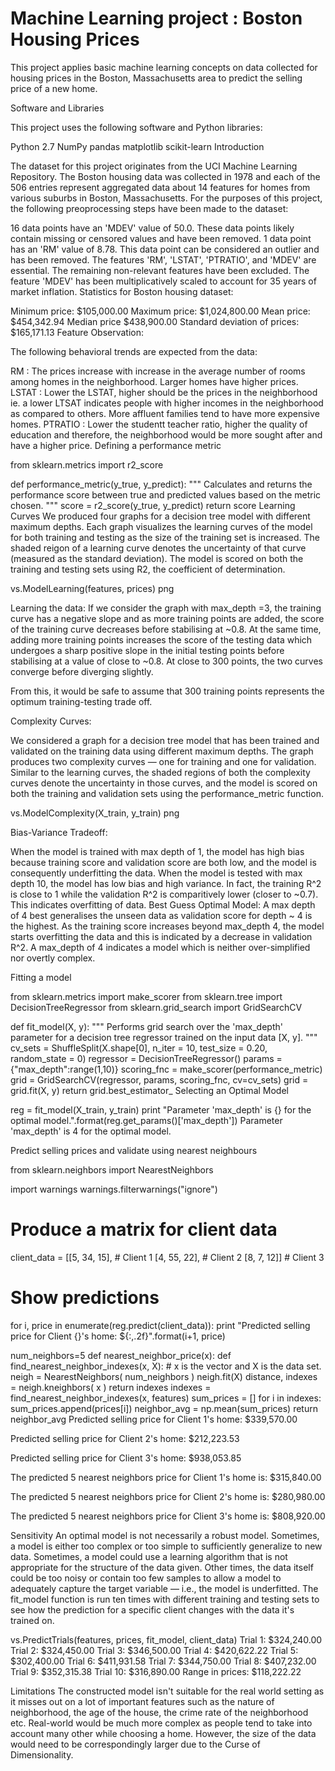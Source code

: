 # Machine Learning project : Boston Housing Prices

This project applies basic machine learning concepts on data collected for housing prices in the Boston, Massachusetts area to predict the selling price of a new home.

Software and Libraries

This project uses the following software and Python libraries:

Python 2.7
NumPy
pandas
matplotlib
scikit-learn
Introduction

The dataset for this project originates from the UCI Machine Learning Repository. The Boston housing data was collected in 1978 and each of the 506 entries represent aggregated data about 14 features for homes from various suburbs in Boston, Massachusetts. For the purposes of this project, the following preoprocessing steps have been made to the dataset:

16 data points have an 'MDEV' value of 50.0. These data points likely contain missing or censored values and have been removed.
1 data point has an 'RM' value of 8.78. This data point can be considered an outlier and has been removed.
The features 'RM', 'LSTAT', 'PTRATIO', and 'MDEV' are essential. The remaining non-relevant features have been excluded.
The feature 'MDEV' has been multiplicatively scaled to account for 35 years of market inflation.
Statistics for Boston housing dataset:

Minimum price: $105,000.00
Maximum price: $1,024,800.00
Mean price: $454,342.94
Median price $438,900.00
Standard deviation of prices: $165,171.13
Feature Observation:

The following behavioral trends are expected from the data:

RM : The prices increase with increase in the average number of rooms among homes in the neighborhood. Larger homes have higher prices.
LSTAT : Lower the LSTAT, higher should be the prices in the neighborhood ie. a lower LTSAT indicates people with higher incomes in the neighborhood as compared to others. More affluent families tend to have more expensive homes.
PTRATIO : Lower the studentt teacher ratio, higher the quality of education and therefore, the neighborhood would be more sought after and have a higher price.
Defining a performance metric

from sklearn.metrics import r2_score

def performance_metric(y_true, y_predict):
    """ Calculates and returns the performance score between true and predicted values based on the metric chosen. """
    score = r2_score(y_true, y_predict)
    return score
Learning Curves We produced four graphs for a decision tree model with different maximum depths. Each graph visualizes the learning curves of the model for both training and testing as the size of the training set is increased. The shaded reigon of a learning curve denotes the uncertainty of that curve (measured as the standard deviation). The model is scored on both the training and testing sets using R2, the coefficient of determination.

vs.ModelLearning(features, prices)
png

Learning the data: If we consider the graph with max_depth =3, the training curve has a negative slope and as more training points are added, the score of the training curve decreases before stabilising at ~0.8. At the same time, adding more training points increases the score of the testing data which undergoes a sharp positive slope in the initial testing points before stabilising at a value of close to ~0.8. At close to 300 points, the two curves converge before diverging slightly.

From this, it would be safe to assume that 300 training points represents the optimum training-testing trade off.

Complexity Curves:

We considered a graph for a decision tree model that has been trained and validated on the training data using different maximum depths. The graph produces two complexity curves — one for training and one for validation. Similar to the learning curves, the shaded regions of both the complexity curves denote the uncertainty in those curves, and the model is scored on both the training and validation sets using the performance_metric function.

vs.ModelComplexity(X_train, y_train)
png

Bias-Variance Tradeoff:

When the model is trained with max depth of 1, the model has high bias because training score and validation score are both low, and the model is consequently underfitting the data.
When the model is tested with max depth 10, the model has low bias and high variance. In fact, the training R^2 is close to 1 while the validation R^2 is comparitively lower (closer to ~0.7). This indicates overfitting of data.
Best Guess Optimal Model: A max depth of 4 best generalises the unseen data as validation score for depth ~ 4 is the highest. As the training score increases beyond max_depth 4, the model starts overfitting the data and this is indicated by a decrease in validation R^2. A max_depth of 4 indicates a model which is neither over-simplified nor overtly complex.

Fitting a model

from sklearn.metrics import make_scorer
from sklearn.tree import DecisionTreeRegressor 
from sklearn.grid_search import GridSearchCV

def fit_model(X, y):
    """ Performs grid search over the 'max_depth' parameter for a decision tree regressor trained on the input data [X, y]. """
    cv_sets = ShuffleSplit(X.shape[0], n_iter = 10, test_size = 0.20, random_state = 0)
    regressor = DecisionTreeRegressor()
    params = {"max_depth":range(1,10)}
    scoring_fnc = make_scorer(performance_metric)
    grid = GridSearchCV(regressor, params, scoring_fnc, cv=cv_sets)
    grid = grid.fit(X, y)
    return grid.best_estimator_
Selecting an Optimal Model

reg = fit_model(X_train, y_train)
print "Parameter 'max_depth' is {} for the optimal model.".format(reg.get_params()['max_depth'])
Parameter 'max_depth' is 4 for the optimal model.

Predict selling prices and validate using nearest neighbours

from sklearn.neighbors import NearestNeighbors

import warnings
warnings.filterwarnings("ignore")
# Produce a matrix for client data
client_data = [[5, 34, 15], # Client 1
               [4, 55, 22], # Client 2
               [8, 7, 12]]  # Client 3

# Show predictions
for i, price in enumerate(reg.predict(client_data)):
    print "Predicted selling price for Client {}'s home: ${:,.2f}".format(i+1, price)

num_neighbors=5
def nearest_neighbor_price(x):
    def find_nearest_neighbor_indexes(x, X):
        # x is the vector and X is the data set.
        neigh = NearestNeighbors( num_neighbors )
        neigh.fit(X)
        distance, indexes = neigh.kneighbors( x )
        return indexes
    indexes = find_nearest_neighbor_indexes(x, features)
    sum_prices = []
    for i in indexes:
        sum_prices.append(prices[i])
    neighbor_avg = np.mean(sum_prices)
    return neighbor_avg
Predicted selling price for Client 1's home: $339,570.00

Predicted selling price for Client 2's home: $212,223.53

Predicted selling price for Client 3's home: $938,053.85

The predicted 5 nearest neighbors price for Client 1's home is: $315,840.00

The predicted 5 nearest neighbors price for Client 2's home is: $280,980.00

The predicted 5 nearest neighbors price for Client 3's home is: $808,920.00

Sensitivity An optimal model is not necessarily a robust model. Sometimes, a model is either too complex or too simple to sufficiently generalize to new data. Sometimes, a model could use a learning algorithm that is not appropriate for the structure of the data given. Other times, the data itself could be too noisy or contain too few samples to allow a model to adequately capture the target variable — i.e., the model is underfitted. The fit_model function is run ten times with different training and testing sets to see how the prediction for a specific client changes with the data it's trained on.

vs.PredictTrials(features, prices, fit_model, client_data)
Trial 1: $324,240.00
Trial 2: $324,450.00
Trial 3: $346,500.00
Trial 4: $420,622.22
Trial 5: $302,400.00
Trial 6: $411,931.58
Trial 7: $344,750.00
Trial 8: $407,232.00
Trial 9: $352,315.38
Trial 10: $316,890.00
Range in prices: $118,222.22

Limitations The constructed model isn't suitable for the real world setting as it misses out on a lot of important features such as the nature of neighborhood, the age of the house, the crime rate of the neighborhood etc. Real-world would be much more complex as people tend to take into account many other while choosing a home. However, the size of the data would need to be correspondingly larger due to the Curse of Dimensionality.

